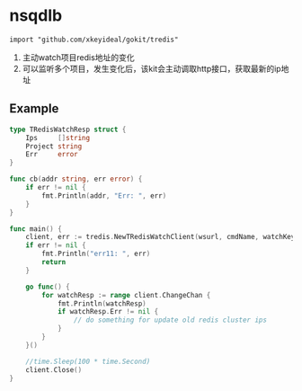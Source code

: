 # nsqdlb
    import "github.com/xkeyideal/gokit/tredis"

1. 主动watch项目redis地址的变化
2. 可以监听多个项目，发生变化后，该kit会主动调取http接口，获取最新的ip地址

## Example

```go
type TRedisWatchResp struct {
	Ips     []string
	Project string
	Err     error
}

func cb(addr string, err error) {
	if err != nil {
		fmt.Println(addr, "Err: ", err)
	}
}

func main() {
	client, err := tredis.NewTRedisWatchClient(wsurl, cmdName, watchKey, env, httpUrl, projects, cb)
	if err != nil {
		fmt.Println("err11: ", err)
		return
	}

	go func() {
		for watchResp := range client.ChangeChan {
            fmt.Println(watchResp)
            if watchResp.Err != nil {
                // do something for update old redis cluster ips
            }
		}
	}()

	//time.Sleep(100 * time.Second)
	client.Close()
}

```

